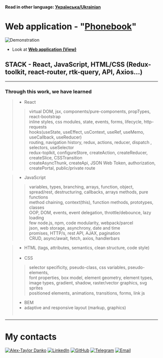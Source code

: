 **Read in other language: [Українська/Ukrainian](README.ua.md)**

# Web application  - "[**Phonebook**](<https://dankozz1t.github.io/Phonebook/>)"

![Demonstration](path)

- Look at [**Web application (View)**](<https://dankozz1t.github.io/Phonebook/>)

## STACK - React, JavaScript, HTML/CSS (Redux-toolkit, react-router, rtk-query, API, Axios...)

---
### Through this work, we have learned
> * React
>> virtual DOM, jsx, components/pure-components, propTypes, react-bootstrap <br/>
>> inline styles, css modules, state, events, forms, lifecycle, http-requests  <br/>
>> hooks(useState, useEffect, usContext, useRef, useMemo, useCallback, useReducer) <br/>
>> routing, navigation history, redux, actions, reducer, dispatch , selectors, useSelector <br/>
>> redux-toplkit, configureStore, createAction, createReducer, createSlice, CSSTransition <br/>
>> createAsyncThunk, createApi, JSON Web Token, authorization, createPortal, public/private route <br/>

> * JavaScript
>> variables, types, branching, arrays, function, object, <br/>
>> spread/rest, destructuring, callbacks, arrays methods, pure functions <br/>
>> method chaining, context(this), function methods, prototypes, classes <br/>
>> OOP, DOM, events, event delegation, throttle/debounce, lazy loading  <br/>
>> few node.js, npm, code modularity, webpack/parcel <br/>
>> json, web storage, asynchrony, date and time <br/>
>> promises, HTTP/s, rest API, AJAX, pagination <br/>
>> CRUD, async/await, fetch, axios, handlerbars <br/>

> * HTML (tags, attributes, semantics, clean structure, code style) <br/><br/>
> * CSS  <br/>
>> selector specificity, pseudo-class, css variables, pseudo-elements,  <br/>
>> font properties, box model, element geometry, element types,  <br/>
>> image types, gradient, shadow, raster/vector graphics, svg sprites <br/>
>> positioned elements, animations, transitions, forms, link js <br/>
> * BEM  <br/>
> * adaptive and responsive layout (markup, graphics)  <br/><br/>

---
# My contacts
[![Alex-Taylor Danko](https://img.shields.io/badge/Alex_Taylor_Danko-purple?style=for-the-badge&logo=Contacts&logoColor=white)](#)
[![LinkedIn](https://img.shields.io/badge/LinkedIn-blue?style=for-the-badge&logo=linkedin&logoColor=white)](https://www.linkedin.com/in/dankozz1/)
[![GitHub](https://img.shields.io/badge/GitHub-grey?style=for-the-badge&logo=GitHub&logoColor=white)](https://github.com/dankozz1t)
[![Telegram](https://img.shields.io/badge/Telegram-blue?style=for-the-badge&logo=Telegram&logoColor=white)](https://t.me/dankozz1)
[![Email](https://img.shields.io/badge/alexdankoxxl@gmail.com-%23DD0031.svg?&style=for-the-badge&logo=gmail&logoColor=white)](mailto:alexdankoxxl@gmail.com)
